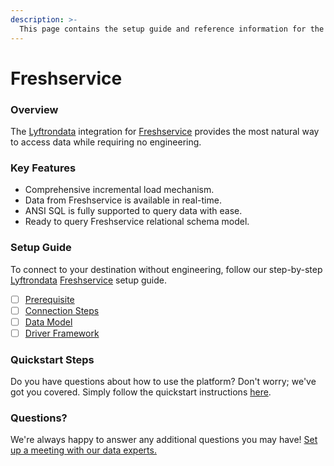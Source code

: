 ```yaml
---
description: >-
  This page contains the setup guide and reference information for the Freshservice source connector.
---
```


# Freshservice

### Overview

The [Lyftrondata](https://www.lyftrondata.com/) integration for [Freshservice](https://www.lyftrondata.com/integration/business-analytics/freshservice/) provides the most natural way to access data while requiring no engineering.

### Key Features

* Comprehensive incremental load mechanism.
* Data from Freshservice is available in real-time.&#x20;
* ANSI SQL is fully supported to query data with ease.
* Ready to query Freshservice relational schema model.

### Setup Guide

To connect to your destination without engineering, follow our step-by-step [Lyftrondata](https://www.lyftrondata.com/)  [Freshservice](https://www.lyftrondata.com/integration/business-analytics/freshservice/) setup guide.

* [ ] [Prerequisite](prerequisite.md)
* [ ] [Connection Steps](connection-steps.md)
* [ ] [Data Model](data-model/erd.md)
* [ ] [Driver Framework](driver-framework/)

### Quickstart Steps

Do you have questions about how to use the platform? Don't worry; we've got you covered. Simply follow the quickstart instructions [here](../README.md).

### Questions? <a href="#questions" id="questions"></a>

We're always happy to answer any additional questions you may have! [Set up a meeting with our data experts.](https://www.lyftrondata.com/book-a-meeting/)

